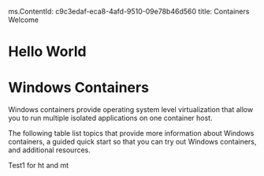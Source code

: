 ms.ContentId: c9c3edaf-eca8-4afd-9510-09e78b46d560
title: Containers Welcome

# Hello World
# Windows Containers

Windows containers provide operating system level virtualization that allow you to run multiple isolated applications on one container host.

The following table list topics that provide more information about Windows containers, a guided quick start so that you can try out Windows containers, and additional resources.

Test1 for ht and mt
